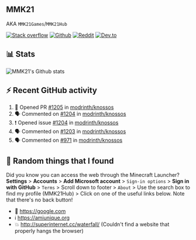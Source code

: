 ## MMK21
AKA `MMK21Games`/`MMK21Hub`

[![Stack overflow](https://img.shields.io/badge/Stack_Overflow-FE7A16?style=for-the-badge&logo=stack-overflow&logoColor=white)](https://stackoverflow.com/users/11519302/mmk21)
[![Github](https://img.shields.io/badge/GitHub-100000?style=for-the-badge&logo=github&logoColor=white)](https://github.com/MMK21Hub)
[![Reddit](https://img.shields.io/badge/Reddit-FF4500?style=for-the-badge&logo=reddit&logoColor=white)](https://www.reddit.com/user/mmk21games)
[![Dev.to](https://img.shields.io/badge/dev.to-0A0A0A?style=for-the-badge&logo=dev.to&logoColor=white)](https://dev.to/mmk21)

## 📊 Stats 

![MMK21's Github stats](https://github-readme-stats.vercel.app/api?username=MMK21Hub&show_icons=true&theme=dark&bg_color=171b22&text_color=CCCCCC&hide_border=true)

## ⚡ Recent GitHub activity

<!--START_SECTION:activity-->
1. 💪 Opened PR [#1205](https://github.com/modrinth/knossos/pull/1205) in [modrinth/knossos](https://github.com/modrinth/knossos)
2. 🗣 Commented on [#1204](https://github.com/modrinth/knossos/issues/1204) in [modrinth/knossos](https://github.com/modrinth/knossos)
3. ❗ Opened issue [#1204](https://github.com/modrinth/knossos/issues/1204) in [modrinth/knossos](https://github.com/modrinth/knossos)
4. 🗣 Commented on [#1203](https://github.com/modrinth/knossos/issues/1203) in [modrinth/knossos](https://github.com/modrinth/knossos)
5. 🗣 Commented on [#971](https://github.com/modrinth/knossos/issues/971) in [modrinth/knossos](https://github.com/modrinth/knossos)
<!--END_SECTION:activity-->

## 🙂 Random things that I found

Did you know you can access the web through the Minecraft Launcher? **Settings** > **Accounts** > **Add Microsoft account** > `Sign-in options` > **Sign in with GitHub** > `Terms` > Scroll down to footer > `About` > Use the search box to find my profile (MMK21Hub) > Click on one of the useful links below. Note that there's no back button!

* 🔎 <https://google.com>
* ℹ️ <https://amiunique.org>
* 💥 <http://superinternet.cc/waterfall/> (Couldn't find a website that properly hangs the browser)

